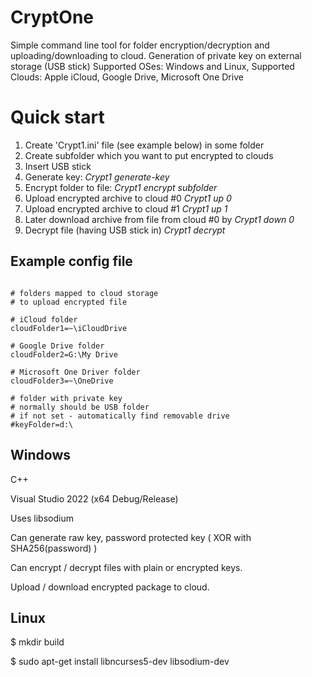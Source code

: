 
# CryptOne

Simple command line tool for folder encryption/decryption and uploading/downloading to cloud.
Generation of private key on external storage (USB stick)
Supported OSes: Windows and Linux, 
Supported Clouds: Apple iCloud, Google Drive, Microsoft One Drive


# Quick start

1. Create 'Crypt1.ini' file (see example below) in some folder
2. Create subfolder which you want to put encrypted to clouds
3. Insert USB stick
4. Generate key:  _Crypt1 generate-key_
5. Encrypt folder to file: _Crypt1 encrypt subfolder_
6. Upload encrypted archive to cloud #0  _Crypt1 up 0_
7. Upload encrypted archive to cloud #1 _Crypt1 up 1_
8. Later download archive from file from cloud #0 by _Crypt1 down 0_
9. Decrypt file (having USB stick in) _Crypt1 decrypt_


## Example config file ##

```text

# folders mapped to cloud storage
# to upload encrypted file

# iCloud folder
cloudFolder1=~\iCloudDrive

# Google Drive folder
cloudFolder2=G:\My Drive

# Microsoft One Driver folder
cloudFolder3=~\OneDrive

# folder with private key
# normally should be USB folder
# if not set - automatically find removable drive
#keyFolder=d:\
```
## Windows ##

C++

Visual Studio 2022 (x64 Debug/Release)

Uses libsodium


Can generate raw key, password protected key ( XOR with SHA256(password) )

Can encrypt / decrypt files with plain or encrypted keys.

Upload / download encrypted package to cloud.



## Linux ##

$ mkdir build

$ sudo apt-get install libncurses5-dev libsodium-dev


